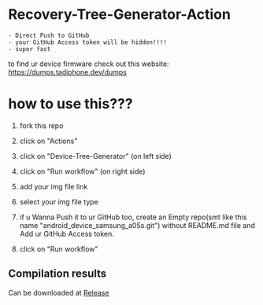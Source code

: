 # Recovery-Tree-Generator-Action
```
- Direct Push to GitHub
- your GitHub Access token will be hidden!!!!
- super fast
```

to find ur device firmware check out this website: https://dumps.tadiphone.dev/dumps

# how to use this???

1) fork this repo

2) click on "Actions"

3) click on "Device-Tree-Generator" (on left side)

4) click on "Run workflow" (on right side)

5) add your img file link

6) select your img file type

7) if u Wanna Push it to ur GitHub too, create an Empty repo(smt like this name "android_device_samsung_a05s.git") without README.md file and Add ur GitHub Access token.

8) click on "Run workflow"

## Compilation results
Can be downloaded at [Release](../../releases)
